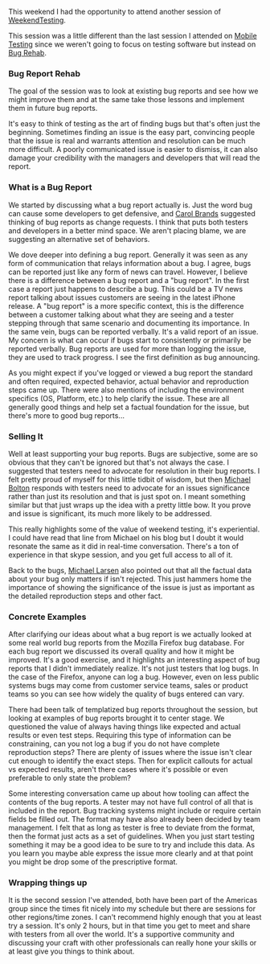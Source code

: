 This weekend I had the opportunity to attend another session of [WeekendTesting](http://www.weekendtesting.com).

This session was a little different than the last session I attended on [Mobile Testing](http://brendanconnoly.net/weekend-testing-experience-report) since we weren't going to focus on testing software but instead on [Bug Rehab](http://weekendtesting.com/?p=4191). 

### Bug Report Rehab
The goal of the session was to look at existing bug reports and see how we might improve them and at the same take those lessons and implement them in future bug reports.

It's easy to think of testing as the art of finding bugs but that's often just the beginning. Sometimes finding an issue is the easy part, convincing people that the issue is real and warrants attention and resolution can be much more difficult. A poorly communicated issue is easier to dismiss, it can also damage your credibility with the managers and developers that will read the report.

### What is a Bug Report 
We started by discussing what a bug report actually is. Just the word bug can cause some developers to get defensive, and [Carol Brands](https://twitter.com/CSBrands) suggested thinking of bug reports as change requests. I think that puts both testers and developers in a better mind space. We aren't placing blame, we are suggesting an alternative set of behaviors. 

We dove deeper into defining a bug report. Generally it was seen as any form of communication that relays information about a bug. I agree, bugs can be reported just like any form of news can travel. However, I believe there is a difference between a bug report and a "bug report". In the first case a report just happens to describe a bug. This could be a TV news report talking about issues customers are seeing in the latest iPhone release. A "bug report" is a more specific context, this is the difference between a customer talking about what they are seeing and a tester stepping through that same scenario and documenting its importance. In the same vein, bugs can be reported verbally. It's a valid report of an issue. My concern is what can occur if bugs start to consistently or primarily be reported verbally. Bug reports are used for more than logging the issue, they are used to track progress. I see the first definition as bug announcing.
 
 As you might expect if you've logged or viewed a bug report the standard and often required, expected behavior, actual behavior and reproduction steps came up. There were also mentions of including the environment specifics (OS, Platform, etc.) to help clarify the issue. These are all generally good things and help set a factual foundation for the issue, but there's more to good bug reports... 
 
### Selling It 
Well at least supporting your bug reports. Bugs are subjective, some are so obvious that they can't be ignored but that's not always the case. I suggested that testers need to advocate for resolution in their bug reports. I felt pretty proud of myself for this little tidbit of wisdom, but then [Michael Bolton](http://www.developsense.com) responds with testers need to advocate for an issues significance rather than just its resolution and that is just spot on. I meant something similar but that just wraps up the idea with a pretty little bow. It you prove and issue is significant, its much more likely to be addressed. 
 
This really highlights some of the value of weekend testing, it's experiential. I could have read that line from Michael on his blog but I doubt it would resonate the same as it did in real-time conversation. There's a ton of experience in that skype session, and you get full access to all of it.
 
Back to the bugs, [Michael Larsen](http://mkltesthead.com) also pointed out that all the factual data about your bug only matters if isn't rejected. This just hammers home the importance of showing the significance of the issue is just as important as the detailed reproduction steps and other fact. 
  
### Concrete Examples
After clarifying our ideas about what a bug report is we actually looked at some real world bug reports from the Mozilla Firefox bug database. For each bug report we discussed its overall quality and how it might be improved. It's a good exercise, and it highlights an interesting aspect of bug reports that I didn't immediately realize. It's not just testers that log bugs. In the case of the Firefox, anyone can log a bug. However, even on less public systems bugs may come from customer service teams, sales or product teams so you can see how widely the quality of bugs entered can vary. 

There had been talk of templatized bug reports throughout the session, but looking at examples of bug reports brought it to center stage. We questioned the value of always having things like expected and actual results or even test steps. Requiring this type of information can be constraining, can you not log a bug if you do not have complete reproduction steps? There are plenty of issues where the issue isn't clear cut enough to identify the exact steps. Then for explicit callouts for actual vs expected results, aren't there cases where it's possible or even preferable to only state the problem? 

Some interesting conversation came up about how tooling can affect the contents of the bug reports. A tester may not have full control of all that is included in the report. Bug tracking systems might include or require certain fields be filled out. The format may have also already been decided by team management. I felt that as long as tester is free to deviate from the format, then the format just acts as a set of guidelines. When you just start testing something it may be a good idea to be sure to try and include this data. As you learn you maybe able express the issue more clearly and at that point you might be drop some of the prescriptive format. 

### Wrapping things up
It is the second session I've attended, both have been part of the Americas group since the times fit nicely into my schedule but there are sessions for other regions/time zones. I can't recommend highly enough that you at least try a session. It's only 2 hours, but in that time you get to meet and share with testers from all over the world. It's a supportive community and discussing your craft with other professionals can really hone your skills or at least give you things to think about. 